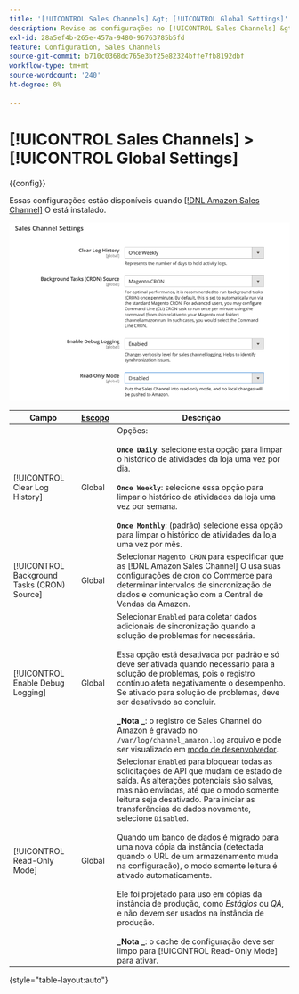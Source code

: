 ```yaml
---
title: '[!UICONTROL Sales Channels] &gt; [!UICONTROL Global Settings]'
description: Revise as configurações no [!UICONTROL Sales Channels] &gt; [!UICONTROL Global Settings] página do Administrador do Commerce.
exl-id: 28a5ef4b-265e-457a-9480-96763785b5fd
feature: Configuration, Sales Channels
source-git-commit: b710c0368dc765e3bf25e82324bffe7fb8192dbf
workflow-type: tm+mt
source-wordcount: '240'
ht-degree: 0%

---
```


# [!UICONTROL Sales Channels] > [!UICONTROL Global Settings]

{{config}}

Essas configurações estão disponíveis quando [[!DNL Amazon Sales Channel]](https://experienceleague.adobe.com/docs/commerce-channels/amazon/getting-started/install.html) O está instalado.

![Configurações do Sales Channel](./assets/config-sales-channel-global-settings.png)<!-- zoom -->

| Campo | [Escopo](../getting-started/websites-stores-views.md#scope-settings) | Descrição |
|-----|---------|------|
| [!UICONTROL Clear Log History] | Global | Opções:<br/><br/>**`Once Daily`**: selecione esta opção para limpar o histórico de atividades da loja uma vez por dia.<br/><br/>**`Once Weekly`**: selecione essa opção para limpar o histórico de atividades da loja uma vez por semana.<br/><br/>**`Once Monthly`**: (padrão) selecione essa opção para limpar o histórico de atividades da loja uma vez por mês. |
| [!UICONTROL Background Tasks (CRON) Source] | Global | Selecionar `Magento CRON` para especificar que as [!DNL Amazon Sales Channel] O usa suas configurações de cron do Commerce para determinar intervalos de sincronização de dados e comunicação com a Central de Vendas da Amazon. |
| [!UICONTROL Enable Debug Logging] | Global | Selecionar `Enabled` para coletar dados adicionais de sincronização quando a solução de problemas for necessária.<br/><br/>Essa opção está desativada por padrão e só deve ser ativada quando necessário para a solução de problemas, pois o registro contínuo afeta negativamente o desempenho. Se ativado para solução de problemas, deve ser desativado ao concluir.<br/><br/>**_Nota _**: o registro de Sales Channel do Amazon é gravado no `/var/log/channel_amazon.log` arquivo e pode ser visualizado em [modo de desenvolvedor](../systems/developer-tools.md#operation-modes). |
| [!UICONTROL Read-Only Mode] | Global | Selecionar `Enabled` para bloquear todas as solicitações de API que mudam de estado de saída. As alterações potenciais são salvas, mas não enviadas, até que o modo somente leitura seja desativado. Para iniciar as transferências de dados novamente, selecione `Disabled`.<br/><br/>Quando um banco de dados é migrado para uma nova cópia da instância (detectada quando o URL de um armazenamento muda na configuração), o modo somente leitura é ativado automaticamente.<br/><br/>Ele foi projetado para uso em cópias da instância de produção, como _Estágios_ ou _QA_, e não devem ser usados na instância de produção.<br/><br/>**_Nota _**: o cache de configuração deve ser limpo para [!UICONTROL Read-Only Mode] para ativar. |

{style="table-layout:auto"}
